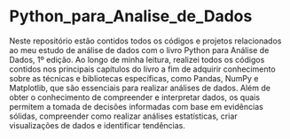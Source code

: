 # Python_para_Analise_de_Dados

Neste repositório estão contidos todos os códigos e projetos relacionados ao meu estudo de análise de dados com o livro Python para Análise de Dados, 1º edição. Ao longo de minha leitura, realizei todos os códigos contidos nos principais capítulos do livro a fim de adquirir conhecimento sobre as técnicas e bibliotecas específicas, como Pandas, NumPy e Matplotlib, que são essenciais para realizar análises de dados. 
Além de obter o conhecimento de compreender e interpretar dados, os quais permitem a tomada de decisões informadas com base em evidências sólidas, compreender como realizar análises estatísticas, criar visualizações de dados e identificar tendências.
